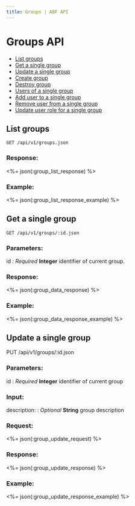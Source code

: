 ```yaml
---
title: Groups | ABF API
---
```


# Groups API

* <a href="#list-groups">List groups</a>
* <a href="#get-a-single-group">Get a single group</a>
* <a href="#update-a-single-group">Update a single group</a>
* <a href="#create-group">Create group</a>
* <a href="#destroy-group">Destroy group</a>
* <a href="#users-of-a-single-group">Users of a single group</a>
* <a href="#add-user-to-a-single-group">Add user to a single group</a>
* <a href="#remove-user-from-a-single-group">Remove user from a single group</a>
* <a href="#update-user-role-for-a-single-group">Update user role for a single group</a>

## List groups

    GET /api/v1/groups.json

### Response:

<%= json(:group_list_response) %>

### Example:

<%= json(:group_list_response_example) %>

## Get a single group

    GET /api/v1/groups/:id.json

### Parameters:

id
: _Required_ **Integer** identifier of current group.

### Response:

<%= json(:group_data_response) %>

### Example:

<%= json(:group_data_response_example) %>

## Update a single group

  PUT /api/v1/groups/:id.json

### Parameters:

id
: _Required_ **Integer** identifier of current group

### Input:

description:
: _Optional_ **String** group description

### Request:

<%= json(:group_update_request) %>

### Response:

<%= json(:group_update_response) %>

### Example:

<%= json(:group_update_response_example) %>